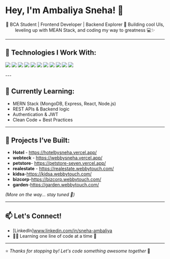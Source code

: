 <h1 align="left">Hey, I'm Ambaliya Sneha! 👋</h1>

<p align="center">
🌸 BCA Student | Frontend Developer | Backend Explorer  
🚀 Building cool UIs, leveling up with MEAN Stack, and coding my way to greatness 💻✨  
</p>

---

## 🚀 Technologies I Work With:

<p>
  <img src="https://img.shields.io/badge/HTML-E34F26?style=for-the-badge&logo=html5&logoColor=fff" />
  <img src="https://img.shields.io/badge/CSS-1572B6?style=for-the-badge&logo=css3&logoColor=white" />
  <img src="https://img.shields.io/badge/JavaScript-F7DF1E?style=for-the-badge&logo=javascript&logoColor=000" />
  <img src="https://img.shields.io/badge/jQuery-0769AD?style=for-the-badge&logo=jquery&logoColor=white" />
  <img src="https://img.shields.io/badge/Bootstrap-7952B3?style=for-the-badge&logo=bootstrap&logoColor=white" />
  <img src="https://img.shields.io/badge/React-20232A?style=for-the-badge&logo=react&logoColor=61DAFB" />
  <img src="https://img.shields.io/badge/Tailwind_CSS-06B6D4?style=for-the-badge&logo=tailwindcss&logoColor=white" />
  <img src="https://img.shields.io/badge/Node.js-339933?style=for-the-badge&logo=nodedotjs&logoColor=white" />
  <img src="https://img.shields.io/badge/MongoDB-4EA94B?style=for-the-badge&logo=mongodb&logoColor=fff" />
  <img src="https://img.shields.io/badge/MySQL-4479A1?style=for-the-badge&logo=mysql&logoColor=white" />
  <img src="https://img.shields.io/badge/WordPress-21759B?style=for-the-badge&logo=wordpress&logoColor=white" />
  
</p>
---

## 🧠 Currently Learning:

- MERN Stack (MongoDB, Express, React, Node.js)
- REST APIs & Backend logic
- Authentication & JWT
- Clean Code + Best Practices

---

## 💼 Projects I’ve Built:


- **Hotel** - https://hotelbysneha.vercel.app/
- **webteck** - https://webbysneha.vercel.app/
- **petstore**- https://petstore-seven.vercel.app/
- **realestate** - https://realestate.webbytouch.com/
- **kidsa**-https://kidsa.webbytouch.com/
- **bizcorp**-https://bizcorp.webbytouch.com/
- **garden**-https://garden.webbytouch.com/

_(More on the way... stay tuned 👀)_



---

## 📫 Let's Connect!

- [LinkedIn]www.linkedin.com/in/sneha-ambaliya
- 👩‍💻 Learning one line of code at a time 🌱

---

⭐ *Thanks for stopping by! Let's code something awesome together* 🚀
